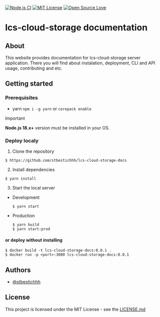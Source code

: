 [![Node.js CI](https://github.com/stbestichhh/lcs-cloud-storage-docs/actions/workflows/node.js.yml/badge.svg)](https://github.com/stbestichhh/lcs-cloud-storage-docs/actions/workflows/node.js.yml)
[![MIT License](https://img.shields.io/badge/License-MIT-green.svg)](LICENSE)
[![Open Source Love](https://badges.frapsoft.com/os/v1/open-source.svg?v=103)](https://github.com/ellerbrock/open-source-badges/)

# lcs-cloud-storage documentation

## About
This website provides documentation for lcs-cloud-storage server application. There you will find about instalation, deployment, CLI and API usage, contributing and etc.

## Getting started

### Prerequisites

* yarn `npm i -g yarn` or `corepack enable`

> [!IMPORTANT]
> **Node.js 18.x+** version must be installed in your OS.

### Deploy localy

1. Clone the repository

```shell
$ https://github.com/stbestichhh/lcs-cloud-storage-docs
```

2. Install dependencies

```shell
$ yarn install
```

3. Start the local server

  * Development
    ```shell
    $ yarn start
    ```

  * Production
    ```shell
    $ yarn build
    $ yarn start:prod
    ```

#### or deploy without installing

```shell
$ docker build -t lcs-cloud-storage-docs:0.0.1 .
$ docker run -p <port>:3000 lcs-cloud-storage-docs:0.0.1
```

## Authors

* [@stbestichhh](https://github.com/stbestichhh)

## License

This project is licensed under the MIT License - see the [LICENSE.md](LICENSE)
